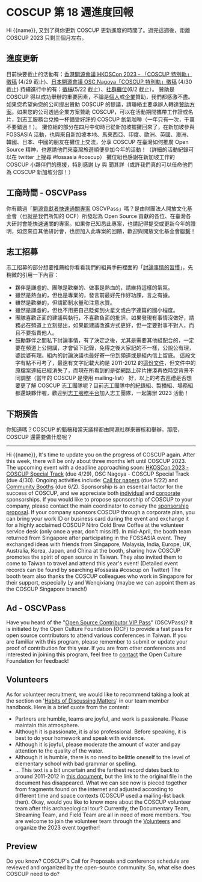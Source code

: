# COSCUP 第 18 週進度回報

Hi {{name}},
又到了與你更新 COSCUP 更新進度的時間了。過完這週後，距離 COSCUP 2023 只剩三個月左右。

## 進度更新

目前快要截止的活動有：[香港開源會議 HKOSCon 2023 - 「COSCUP 特別軌」徵稿](https://i.coscup.org/HKOSCon2023/newsletter) (4/29 截止)、[日本開源會議 OSC Nagoya「COSCUP 特別軌」徵稿](https://i.coscup.org/osc2023/newsletter) (4/30 截止)
持續進行中的有：[徵稿](https://i.coscup.org/bmDlZ/newsletter)(5/22 截止）、[社群攤位](https://i.coscup.org/xR5YE/newsletter)(6/2 截止）。
贊助是 COSCUP 得以成功舉辦的重要因素，不論是[個人](http://i.coscup.org/indCfS23/newsletter)或[企業](https://coscup.org/2023/zh-TW/sponsorship)贊助，我們都感激不盡。如果您希望向您的公司提出贊助 COSCUP 的提議，請聯絡主要承辦人轉達[贊助方案](https://coscup.org/2023/zh-TW/sponsorship)。如果您的公司透過企業方案贊助 COSCUP，可以在活動期間攜帶工作證或名片，到志工服務台兌換一杯備受好評的 COSCUP 氮氣咖啡（一年只有一次，千萬不要錯過！）。
攤位組的部分在四月中旬時已從新加坡擺攤回來了，在新加坡參與 FOSSASIA 活動，也與來自新加坡本地、馬來西亞、印度、歐洲、英國、澳洲、韓國、日本、中國的朋友在攤位上交流，分享 COSCUP 在臺灣如何推廣 Open Source 精神，也邀請他們來臺灣旅遊順便參加今年的活動！（詳細的活動紀錄可以在 twitter 上搜尋 #fossasia #coscup）
攤位組也感謝在新加坡工作的 COSCUP 小夥伴們的應援，特別感謝 Ly 與 聞其詳（或許我們真的可以任命他們為 COSCUP 新加坡分部！）

## 工商時間 - OSCVPass

你有聽過「[開源貢獻者快速通關專案](https://ocf.tw/p/oscvpass/) OSCVPass」嗎？是由財團法人開放文化基金會（也就是我們所知的 OCF）所發起為 Open Source 貢獻的各位、在臺灣各大研討會能快速通關的專案。如果你已知悉此專案，也請記得提交或更新今年的證明，如您來自其他研討會，也想加入此專案的回饋，歡迎與開放文化基金會[聯繫](mailto:hi@ocf.tw)！

## 志工招募

志工招募的部分想要推薦給你看看我們的組員手冊裡面的「[討論事情的習慣](https://volunteer.coscup.org/docs/zh_TW/about_coscup/team_member_handbook/#_3)」，先稍微的引用一下內容：

- 夥伴是謙虛的、團隊是歡樂的、做事是熱血的，請維持這樣的氣氛。
- 雖然是熱血的，但也是專業的，發言前最好先作好功課，言之有據。
- 雖然是歡樂的，但請節制水量和注意水質。
- 雖然是謙虛的，但也不用把自己貶抑到火星文或白字連篇的國小程度。
- 團隊喜歡正面的建議與執行，不喜歡負面的批評。如果發現有事情沒做好，請務必在頻道上立刻提出，如果能建議改進方式更好，但一定要對事不對人，而且不要指責他人。
- 鼓勵夥伴之間私下討論事情，有了決定之後，尤其是需要其他組配合的，一定要在頻道上公開講，才會留下記錄，免得之後大家記的不一樣，公說公有理，婆說婆有理。組內的討論決議也最好寄一份到頻道或是組內信上留底。
這段文字有點不可考了，最遠有文字記載大約是 2011-2012 的[這份文件](https://docs.google.com/document/d/1OntOqzO2q8pmUeYM8WcQBE7X-B0BLAWKIkJD2zkivVQ)，但文件中的原檔案連結已經消失了，而現在所看到的是從網路上碎片拼湊再依時空背景不同調整（當年的 COSCUP 是使用 mailing-list）
好，以上的考古巡禮是否想要更了解 COSCUP 志工團隊呢？目前志工團隊中的紀錄組、製播組、場務組都還缺夥伴喔，歡迎到[志工服務平台](https://volunteer.coscup.org/)加入志工團隊，一起籌辦 2023 活動！

## 下期預告

你知道嗎？COSCUP 的甄稿和當天議程都由開源社群來審核和舉辦。那麼，COSCUP 還需要做什麼呢？

----
Hi {{name}},
It's time to update you on the progress of COSCUP again. After this week, there will be only about three months left until COSCUP 2023.
The upcoming event with a deadline approaching soon: [HKOSCon 2023 - COSCUP Special Track](https://i.coscup.org/HKOSCon2023/newsletter) (due 4/29), OSC Nagoya - COSCUP Special Track (due 4/30).
Ongoing activities include: [Call for papers](https://i.coscup.org/bmDlZ/newsletter) (due 5/22) and [Community Booths](https://i.coscup.org/xR5YE/newsletter) (due 6/2).
Sponsorship is an essential factor for the success of COSCUP, and we appreciate both [individual](http://i.coscup.org/indCfS23/newsletter) and [corporate](https://coscup.org/2023/en/sponsorship) sponsorships. If you would like to propose sponsorship of COSCUP to your company, please contact the main coordinator to convey the [sponsorship proposal](https://coscup.org/2023/en/sponsorship). If your company sponsors COSCUP through a corporate plan, you can bring your work ID or business card during the event and exchange it for a highly acclaimed COSCUP Nitro Cold Brew Coffee at the volunteer service desk (only once a year, don't miss it!).
In mid-April, the booth team returned from Singapore after participating in the FOSSASIA event. They exchanged ideas with friends from Singapore, Malaysia, India, Europe, UK, Australia, Korea, Japan, and China at the booth, sharing how COSCUP promotes the spirit of open source in Taiwan. They also invited them to come to Taiwan to travel and attend this year's event! (Detailed event records can be found by searching #fossasia #coscup on Twitter)
The booth team also thanks the COSCUP colleagues who work in Singapore for their support, especially Ly and Wenqixiang (maybe we can appoint them as the COSCUP Singapore branch!)

## Ad - OSCVPass

Have you heard of the "[Open Source Contributor VIP Pass](https://ocf.tw/en/p/oscvpass/)" (OSCVPass)? It is initiated by the Open Culture Foundation (OCF) to provide a fast pass for open source contributors to attend various conferences in Taiwan. If you are familiar with this program, please remember to submit or update your proof of contribution for this year. If you are from other conferences and interested in joining this program, feel free to [contact](mailto:hi@ocf.tw) the Open Culture Foundation for feedback!

## Volunteers

As for volunteer recruitment, we would like to recommend taking a look at the section on '[Habits of Discussing Matters](https://volunteer.coscup.org/docs/about_coscup/team_member_handbook/#how-to-ask-questions)' in our team member handbook. Here is a brief quote from the content:

- Partners are humble, teams are joyful, and work is passionate. Please maintain this atmosphere.
- Although it is passionate, it is also professional. Before speaking, it is best to do your homework and speak with evidence.
- Although it is joyful, please moderate the amount of water and pay attention to the quality of the water.
- Although it is humble, there is no need to belittle oneself to the level of elementary school with bad grammar or spelling.
- ...
This text is a bit uncertain and the farthest record dates back to around 2011-2012 in [this document](https://docs.google.com/document/d/1OntOqzO2q8pmUeYM8WcQBE7X-B0BLAWKIkJD2zkivVQ), but the link to the original file in the document has disappeared. What we can see now is pieced together from fragments found on the internet and adjusted according to different time and space contexts (COSCUP used a mailing-list back then).
Okay, would you like to know more about the COSCUP volunteer team after this archaeological tour? Currently, the Documentary Team, Streaming Team, and Field Team are all in need of more members. You are welcome to join the volunteer team through the [Volunteers](https://volunteer.coscup.org/) and organize the 2023 event together!

## Preview

Do you know? COSCUP's Call for Proposals and conference schedule are reviewed and organized by the open-source community. So, what else does COSCUP need to do?
